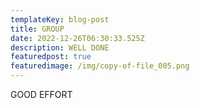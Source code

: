 ```yaml
---
templateKey: blog-post
title: GROUP
date: 2022-12-26T06:30:33.525Z
description: WELL DONE
featuredpost: true
featuredimage: /img/copy-of-file_005.png
---
```

G﻿OOD EFFORT